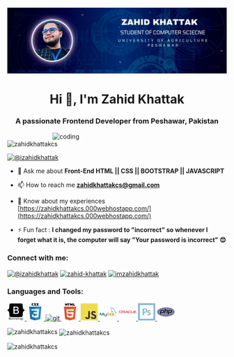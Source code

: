 ![logo](https://github.com/ZAHIDKHATTAKCS/ZAHIDKHATTAKCS/blob/main/banner.png)
<h1 align="center">Hi 👋, I'm Zahid Khattak</h1>
<h3 align="center">A passionate Frontend Developer from Peshawar, Pakistan</h3>

<img align="right" alt="coding" width="400px" src="https://media3.giphy.com/media/qgQUggAC3Pfv687qPC/giphy.gif?cid=ecf05e47yhcgl2mgucgq1lbyjk8xyubcp2cmjnpu87b0ok7x&rid=giphy.gif&ct=g">



<p align="left"> <img src="https://komarev.com/ghpvc/?username=zahidkhattakcs&label=Profile%20views&color=0e75b6&style=flat" alt="zahidkhattakcs" /> </p>

<p align="left"> <a href="https://twitter.com/@izahidkhattak" target="blank"><img src="https://img.shields.io/twitter/follow/@izahidkhattak?logo=twitter&style=for-the-badge" alt="@izahidkhattak" /></a> </p>

- 💬 Ask me about **Front-End HTML || CSS || BOOTSTRAP || JAVASCRIPT**

- 📫 How to reach me **zahidkhattakcs@gmail.com**

- 📄 Know about my experiences [https://zahidkhattakcs.000webhostapp.com/](https://zahidkhattakcs.000webhostapp.com/)

- ⚡ Fun fact : **I changed my password to "incorrect" so whenever I forget what it is, the computer will say "Your password is incorrect" 😊**

<h3 align="left">Connect with me:</h3>
<p align="left">
<a href="https://twitter.com/@izahidkhattak" target="blank"><img align="center" src="https://raw.githubusercontent.com/rahuldkjain/github-profile-readme-generator/master/src/images/icons/Social/twitter.svg" alt="@izahidkhattak" height="30" width="40" /></a>
<a href="https://linkedin.com/in/zahid-khattak" target="blank"><img align="center" src="https://raw.githubusercontent.com/rahuldkjain/github-profile-readme-generator/master/src/images/icons/Social/linked-in-alt.svg" alt="zahid-khattak" height="30" width="40" /></a>
<a href="https://instagram.com/imzahidkhattak" target="blank"><img align="center" src="https://raw.githubusercontent.com/rahuldkjain/github-profile-readme-generator/master/src/images/icons/Social/instagram.svg" alt="imzahidkhattak" height="30" width="40" /></a>
</p>

<h3 align="left">Languages and Tools:</h3>
<p align="left"> <a href="https://getbootstrap.com" target="_blank" rel="noreferrer"> <img src="https://raw.githubusercontent.com/devicons/devicon/master/icons/bootstrap/bootstrap-plain-wordmark.svg" alt="bootstrap" width="40" height="40"/> </a> <a href="https://www.w3schools.com/css/" target="_blank" rel="noreferrer"> <img src="https://raw.githubusercontent.com/devicons/devicon/master/icons/css3/css3-original-wordmark.svg" alt="css3" width="40" height="40"/> </a> <a href="https://git-scm.com/" target="_blank" rel="noreferrer"> <img src="https://www.vectorlogo.zone/logos/git-scm/git-scm-icon.svg" alt="git" width="40" height="40"/> </a> <a href="https://www.w3.org/html/" target="_blank" rel="noreferrer"> <img src="https://raw.githubusercontent.com/devicons/devicon/master/icons/html5/html5-original-wordmark.svg" alt="html5" width="40" height="40"/> </a> <a href="https://developer.mozilla.org/en-US/docs/Web/JavaScript" target="_blank" rel="noreferrer"> <img src="https://raw.githubusercontent.com/devicons/devicon/master/icons/javascript/javascript-original.svg" alt="javascript" width="40" height="40"/> </a> <a href="https://www.mysql.com/" target="_blank" rel="noreferrer"> <img src="https://raw.githubusercontent.com/devicons/devicon/master/icons/mysql/mysql-original-wordmark.svg" alt="mysql" width="40" height="40"/> </a> <a href="https://www.oracle.com/" target="_blank" rel="noreferrer"> <img src="https://raw.githubusercontent.com/devicons/devicon/master/icons/oracle/oracle-original.svg" alt="oracle" width="40" height="40"/> </a> <a href="https://www.photoshop.com/en" target="_blank" rel="noreferrer"> <img src="https://raw.githubusercontent.com/devicons/devicon/master/icons/photoshop/photoshop-line.svg" alt="photoshop" width="40" height="40"/> </a> <a href="https://www.php.net" target="_blank" rel="noreferrer"> <img src="https://raw.githubusercontent.com/devicons/devicon/master/icons/php/php-original.svg" alt="php" width="40" height="40"/> </a> </p>

<p><img align="left" src="https://github-readme-stats.vercel.app/api/top-langs?username=zahidkhattakcs&show_icons=true&locale=en&layout=compact" alt="zahidkhattakcs" /></p>

<p>&nbsp;<img align="center" src="https://github-readme-stats.vercel.app/api?username=zahidkhattakcs&show_icons=true&locale=en" alt="zahidkhattakcs" /></p>

<p><img align="center" src="https://github-readme-streak-stats.herokuapp.com/?user=zahidkhattakcs&" alt="zahidkhattakcs" /></p>
